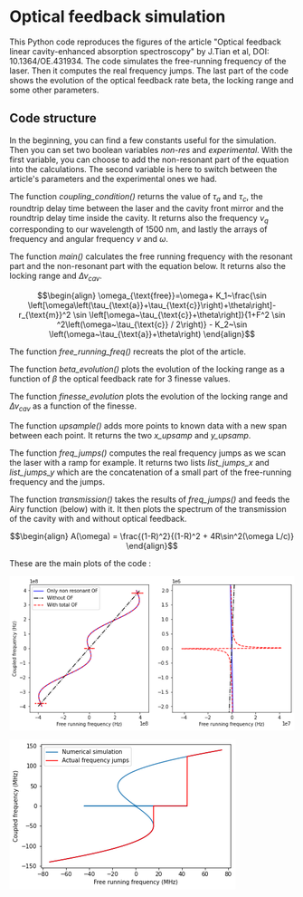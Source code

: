 # Optical feedback simulation

This Python code reproduces the figures of the article "Optical feedback linear cavity-enhanced absorption spectroscopy" by J.Tian et al, DOI: 10.1364/OE.431934. 
The code simulates the free-running frequency of the laser. Then it computes the real frequency jumps. The last part of the code shows the evolution of the optical feedback rate beta, the locking range and some other parameters.

## Code structure
In the beginning, you can find a few constants useful for the simulation. Then you can set two boolean variables _non-res_ and _experimental_. With the first variable, you can choose to add the non-resonant part of the equation into the calculations. The second variable is here to switch between the article's parameters and the experimental ones we had.

The function _coupling_condition()_ returns the value of $\tau_a$ and $\tau_c$, the roundtrip delay time between the laser and the cavity front mirror and the roundtrip delay time inside the cavity. It returns also the frequency $\nu_q$ corresponding to our wavelength of 1500 nm, and lastly the arrays of frequency and angular frequency $\nu$ and $\omega$.

The function _main()_ calculates the free running frequency with the resonant part and the non-resonant part with the equation below. It returns also the locking range and $\Delta \nu_{cav}$.

$$\begin{align}
\omega_{\text{free}}=\omega+ K_1~\frac{\sin \left[\omega\left(\tau_{\text{a}}+\tau_{\text{c}}\right)+\theta\right]-r_{\text{m}}^2 \sin \left[\omega~\tau_{\text{c}}+\theta\right]}{1+F^2 \sin ^2\left(\omega~\tau_{\text{c}} / 2\right)} - K_2~\sin \left(\omega~\tau_{\text{a}}+\theta\right)
\end{align}$$

The function _free_running_freq()_ recreats the plot of the article.

The function _beta_evolution()_ plots the evolution of the locking range as a function of $\beta$ the optical feedback rate for 3 finesse values.

The function _finesse_evolution_ plots the evolution of the locking range and $\Delta \nu_{cav}$ as a function  of the finesse.

The function _upsample()_ adds more points to known data with a new span between each point. It returns the two _x_upsamp_ and _y_upsamp_.

The function _freq_jumps()_ computes the real frequency jumps as we scan the laser with a ramp for example. It returns two lists _list_jumps_x_ and _list_jumps_y_ which are the concatenation of a small part of the free-running frequency and the jumps.

The function _transmission()_ takes the results of _freq_jumps()_ and feeds the Airy function (below) with it. It then plots the spectrum of the transmission of the cavity with and without optical feedback.

$$\begin{align}
A(\omega) = \frac{(1-R)^2}{(1-R)^2 + 4R\sin^2(\omega L/c)}
\end{align}$$

These are the main plots of the code :

![Free running frequency](https://github.com/MaloBriend/optical_feedback_simulation/blob/main/free_running_frequency.png?raw=true)

![Free running frequency](https://github.com/MaloBriend/optical_feedback_simulation/blob/main/frequency_jumps.png?raw=true)


